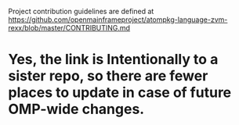 Project contribution guidelines are defined at 
https://github.com/openmainframeproject/atompkg-language-zvm-rexx/blob/master/CONTRIBUTING.md

# Yes, the link is Intentionally to a sister repo, so there are fewer places to update in case of future OMP-wide changes.
